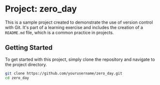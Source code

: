# Project: zero_day

This is a sample project created to demonstrate the use of version control with Git. It's part of a learning exercise and includes the creation of a `README.md` file, which is a common practice in projects.

## Getting Started

To get started with this project, simply clone the repository and navigate to the project directory.

```bash
git clone https://github.com/yourusername/zero_day.git
cd zero_day

